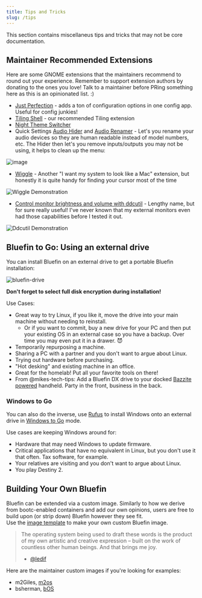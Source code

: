 ```yaml
---
title: Tips and Tricks
slug: /tips
---
```


This section contains miscellaneus tips and tricks that may not be core documentation.

## Maintainer Recommended Extensions

Here are some GNOME extensions that the maintainers recommend to round out your experience. Remember to support extension authors by donating to the ones you love! Talk to a maintainer before PRing something here as this is an opinionated list. :)

- [Just Perfection](https://extensions.gnome.org/extension/3843/just-perfection/) - adds a ton of configuration options in one config app. Useful for config junkies!
- [Tiling Shell](https://extensions.gnome.org/extension/7065/tiling-shell/) - our recommended Tiling extension
- [Night Theme Switcher](https://extensions.gnome.org/extension/2236/night-theme-switcher/)
- Quick Settings [Audio Hider](https://extensions.gnome.org/extension/5964/quick-settings-audio-devices-hider/) and [Audio Renamer](https://extensions.gnome.org/extension/6000/quick-settings-audio-devices-renamer/) - Let's you rename your audio devices so they are human readable instead of model numbers, etc. The Hider then let's you remove inputs/outputs you may not be using, it helps to clean up the menu:

![image](https://github.com/user-attachments/assets/e464a88b-1a2d-4fa3-8a6b-e2ebfb0dda53)

- [Wiggle](https://extensions.gnome.org/extension/6784/wiggle/) - Another "I want my system to look like a Mac" extension, but honestly it is quite handy for finding your cursor most of the time

![Wiggle Demonstration](https://extensions.gnome.org/extension-data/screenshots/screenshot_6784_NnfNleK.gif)

- [Control monitor brightness and volume with ddcutil](https://extensions.gnome.org/extension/6325/control-monitor-brightness-and-volume-with-ddcutil/) - Lengthy name, but for sure really useful! I've never known that my external monitors even had those capabilities before I tested it out.

![Ddcutil Demonstration](https://extensions.gnome.org/extension-data/screenshots/screenshot_6325_iQnSUzg.png)

## Bluefin to Go: Using an external drive

You can install Bluefin on an external drive to get a portable Bluefin installation:

![bluefin-drive](https://github.com/user-attachments/assets/f3ea0252-b0ba-4c68-8566-68cfbdbfc6b2)

**Don't forget to select full disk encryption during installation!**

Use Cases:

- Great way to try Linux, if you like it, move the drive into your main machine without needing to reinstall.
  - Or if you want to commit, buy a new drive for your PC and then put your existing OS in an external case so you have a backup. Over time you may even put it in a drawer. 😈
- Temporarily repurposing a machine.
- Sharing a PC with a partner and you don't want to argue about Linux.
- Trying out hardware before purchasing.
- "Hot desking" and existing machine in an office.
- Great for the homelab! Put all your favorite tools on there!
- From @mikes-tech-tips: Add a Bluefin DX drive to your docked [Bazzite powered](https://bazzite.gg) handheld. Party in the front, business in the back.

### Windows to Go

You can also do the inverse, use [Rufus](https://rufus.ie) to install Windows onto an external drive in [Windows to Go](https://en.wikipedia.org/wiki/Windows_To_Go) mode.

Use cases are keeping Windows around for:

- Hardware that may need Windows to update firmware.
- Critical applications that have no equivalent in Linux, but you don't use it that often. Tax software, for example.
- Your relatives are visiting and you don't want to argue about Linux.
- You play Destiny 2.

## Building Your Own Bluefin

Bluefin can be extended via a custom image. Similarly to how we derive from bootc-enabled containers and add our own opinions, users are free to build upon (or strip down) Bluefin however they see fit.  
Use the [image template](https://github.com/ublue-os/image-template) to make your own custom Bluefin image. 

> The operating system being used to draft these words is the product of my own artistic and creative expression – built on the work of countless other human beings. And that brings me joy.
>
> - [@ledif](https://blues.win/posts/joy-of-linux-theming/)

Here are the maintainer custom images if you're looking for examples:

- m2Giles, [m2os](https://github.com/m2Giles/m2os)
- bsherman, [bOS](https://github.com/bsherman/bos)
